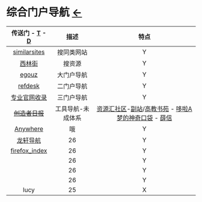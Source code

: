 <style type="text/css">
#content {margin-left: 20px;}
#content table {width:1300px;}
</style>

# 综合门户导航  [←](index.md)

| 传送门 - [T](../Data/TorrentKitty.md) - [D](../Data/DataRank.md) | 描述 | 特点 |
|:---:|:---:|:---:|
| [similarsites](https://www.similarsites.com/) | 搜同类网站 | Y |
| [西林街](https://xilinjie.cc/) | 搜资源 | Y |
| [egouz](https://www.egouz.com/) | 大门户导航 | Y |
| [refdesk](https://www.refdesk.com/) | 二门户导航 | Y |
| [专业官网收录](http://www.gfwz.com/) | 三门户导航 | Y |
| ~~[创造者日报](https://creatorsdaily.com/)~~ | 工具导航-未成体系 | [资源汇社区](http://ziyuanhuishequ.ys168.com/)-[副站](http://ziyuanhuishequ.uepan.com/)/[高教书苑](https://ebook.hep.com.cn/ebooks/index.html#/) - [哆啦A梦的神奇口袋](http://baozangku.ys168.com/) - [薛信](http://xuexinxs.ys168.com/) |
| [Anywhere](http://lackar.com/aa/) | 哦 | Y |
| [龙轩导航](http://ilxdh.com/) | 26 | Y |
| [firefox_index](http://offlintab.firefoxchina.cn/) | 26 | Y |
| []() | 26 | Y |
| []() | 26 | Y |
| []() | 26 | Y |
| lucy | 25 | X |
